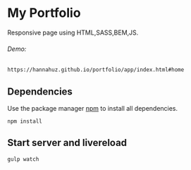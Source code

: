 # My Portfolio
Responsive page using HTML,SASS,BEM,JS.
###### Demo: 
```
https://hannahuz.github.io/portfolio/app/index.html#home
```
## Dependencies
Use the package manager [npm](https://www.npmjs.com/) to install all dependencies.
```
npm install
```
## Start server and livereload
```
gulp watch
```
